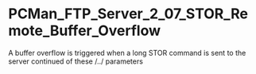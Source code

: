 # PCMan_FTP_Server_2_07_STOR_Remote_Buffer_Overflow
A buffer overflow is triggered when a long STOR command is sent to the server continued of these  /../ parameters 
